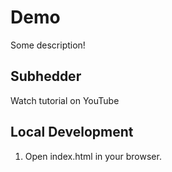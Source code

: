 # Demo

Some description!

## Subhedder

Watch tutorial on YouTube

## Local Development

1. Open index.html in your browser.

